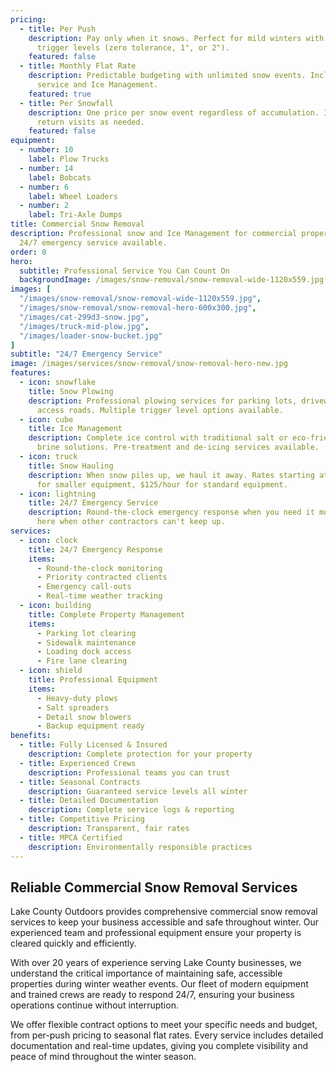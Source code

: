 ```yaml
---
pricing:
  - title: Per Push
    description: Pay only when it snows. Perfect for mild winters with flexible
      trigger levels (zero tolerance, 1", or 2").
    featured: false
  - title: Monthly Flat Rate
    description: Predictable budgeting with unlimited snow events. Includes priority
      service and Ice Management.
    featured: true
  - title: Per Snowfall
    description: One price per snow event regardless of accumulation. Includes
      return visits as needed.
    featured: false
equipment:
  - number: 10
    label: Plow Trucks
  - number: 14
    label: Bobcats
  - number: 6
    label: Wheel Loaders
  - number: 2
    label: Tri-Axle Dumps
title: Commercial Snow Removal
description: Professional snow and Ice Management for commercial properties.
  24/7 emergency service available.
order: 0
hero:
  subtitle: Professional Service You Can Count On
  backgroundImage: /images/snow-removal/snow-removal-wide-1120x559.jpg
images: [
  "/images/snow-removal/snow-removal-wide-1120x559.jpg",
  "/images/snow-removal/snow-removal-hero-600x300.jpg",
  "/images/cat-299d3-snow.jpg",
  "/images/truck-mid-plow.jpg",
  "/images/loader-snow-bucket.jpg"
]
subtitle: "24/7 Emergency Service"
image: /images/services/snow-removal/snow-removal-hero-new.jpg
features:
  - icon: snowflake
    title: Snow Plowing
    description: Professional plowing services for parking lots, driveways, and
      access roads. Multiple trigger level options available.
  - icon: cube
    title: Ice Management
    description: Complete ice control with traditional salt or eco-friendly liquid
      brine solutions. Pre-treatment and de-icing services available.
  - icon: truck
    title: Snow Hauling
    description: When snow piles up, we haul it away. Rates starting at $115/hour
      for smaller equipment, $125/hour for standard equipment.
  - icon: lightning
    title: 24/7 Emergency Service
    description: Round-the-clock emergency response when you need it most. We're
      here when other contractors can't keep up.
services:
  - icon: clock
    title: 24/7 Emergency Response
    items:
      - Round-the-clock monitoring
      - Priority contracted clients
      - Emergency call-outs
      - Real-time weather tracking
  - icon: building
    title: Complete Property Management
    items:
      - Parking lot clearing
      - Sidewalk maintenance
      - Loading dock access
      - Fire lane clearing
  - icon: shield
    title: Professional Equipment
    items:
      - Heavy-duty plows
      - Salt spreaders
      - Detail snow blowers
      - Backup equipment ready
benefits:
  - title: Fully Licensed & Insured
    description: Complete protection for your property
  - title: Experienced Crews
    description: Professional teams you can trust
  - title: Seasonal Contracts
    description: Guaranteed service levels all winter
  - title: Detailed Documentation
    description: Complete service logs & reporting
  - title: Competitive Pricing
    description: Transparent, fair rates
  - title: MPCA Certified
    description: Environmentally responsible practices
---
```


## Reliable Commercial Snow Removal Services

Lake County Outdoors provides comprehensive commercial snow removal services to keep your business accessible and safe throughout winter. Our experienced team and professional equipment ensure your property is cleared quickly and efficiently.

With over 20 years of experience serving Lake County businesses, we understand the critical importance of maintaining safe, accessible properties during winter weather events. Our fleet of modern equipment and trained crews are ready to respond 24/7, ensuring your business operations continue without interruption.

We offer flexible contract options to meet your specific needs and budget, from per-push pricing to seasonal flat rates. Every service includes detailed documentation and real-time updates, giving you complete visibility and peace of mind throughout the winter season.
